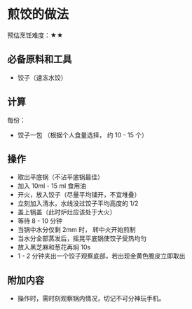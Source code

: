 
# 煎饺的做法

预估烹饪难度：★★

## 必备原料和工具

- 饺子（速冻水饺）

## 计算

每份：

- 饺子一包 （根据个人食量选择， 约 10 - 15 个）

## 操作

- 取出平底锅（不沾平底锅最佳）
- 加入 10ml - 15 ml 食用油
- 开火，放入饺子（尽量平均铺开，不宜堆叠）
- 立刻加入清水，水线没过饺子平均高度的 1/2
- 盖上锅盖（此时炉灶应该处于大火）
- 等待 8 - 10 分钟
- 当锅中水分仅剩 2mm 时， 转中火开始煎制
- 当水分全部蒸发后，摇晃平底锅使饺子受热均匀
- 放入黑芝麻和葱花再焖 10s
- 1 - 2 分钟夹出一个饺子观察底部，若出现金黄色脆皮立即取出

## 附加内容

- 操作时，需时刻观察锅内情况，切记不可分神玩手机。


